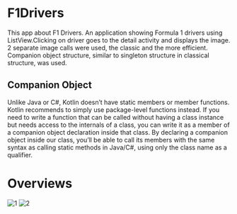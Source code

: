 # F1Drivers

This app about F1 Drivers.
An application showing Formula 1 drivers using ListView.Clicking on driver goes to the detail activity and displays the image.
2 separate image calls were used, the classic and the more efficient.
Companion object structure, similar to singleton structure in classical structure, was used.

## Companion Object

Unlike Java or C#, Kotlin doesn’t have static members or member functions. Kotlin recommends to simply use package-level functions instead.
If you need to write a function that can be called without having a class instance but needs access to the internals of a class, you can write it as a member of a companion object declaration inside that class. 
By declaring a companion object inside our class, you’ll be able to call its members with the same syntax as calling static methods in Java/C#, 
using only the class name as a qualifier.

# Overviews

![1](https://user-images.githubusercontent.com/32849662/103373393-dd8e7880-4ae5-11eb-835d-02609f57dd0c.PNG)
![2](https://user-images.githubusercontent.com/32849662/103373394-debfa580-4ae5-11eb-8ce0-f249bfdfbee1.PNG)

